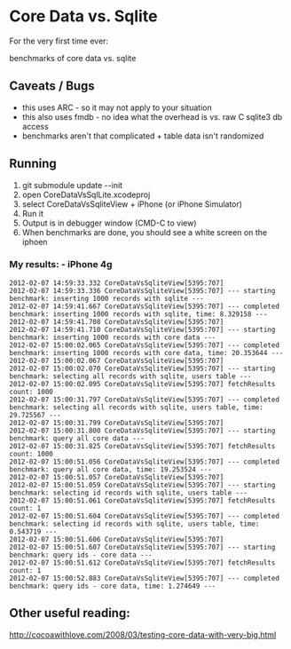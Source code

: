 # Core Data vs. Sqlite

For the very first time ever:

benchmarks of core data vs. sqlite

## Caveats / Bugs

* this uses ARC - so it may not apply to your situation
* this also uses fmdb - no idea what the overhead is vs. raw C sqlite3 db access
* benchmarks aren't that complicated + table data isn't randomized

## Running

1. git submodule update --init
1. open CoreDataVsSqlLite.xcodeproj
1. select CoreDataVsSqliteView + iPhone (or iPhone Simulator)
1. Run it
1. Output is in debugger window (CMD-C to view)
1. When benchmarks are done, you should see a white screen on the iphoen

### My results: - iPhone 4g

    2012-02-07 14:59:33.332 CoreDataVsSqliteView[5395:707]
    2012-02-07 14:59:33.336 CoreDataVsSqliteView[5395:707] --- starting benchmark: inserting 1000 records with sqlite ---
    2012-02-07 14:59:41.667 CoreDataVsSqliteView[5395:707] --- completed benchmark: inserting 1000 records with sqlite, time: 8.329158 ---
    2012-02-07 14:59:41.708 CoreDataVsSqliteView[5395:707]
    2012-02-07 14:59:41.710 CoreDataVsSqliteView[5395:707] --- starting benchmark: inserting 1000 records with core data ---
    2012-02-07 15:00:02.065 CoreDataVsSqliteView[5395:707] --- completed benchmark: inserting 1000 records with core data, time: 20.353644 ---
    2012-02-07 15:00:02.067 CoreDataVsSqliteView[5395:707]
    2012-02-07 15:00:02.070 CoreDataVsSqliteView[5395:707] --- starting benchmark: selecting all records with sqlite, users table ---
    2012-02-07 15:00:02.095 CoreDataVsSqliteView[5395:707] fetchResults count: 1000
    2012-02-07 15:00:31.797 CoreDataVsSqliteView[5395:707] --- completed benchmark: selecting all records with sqlite, users table, time: 29.725567 ---
    2012-02-07 15:00:31.799 CoreDataVsSqliteView[5395:707]
    2012-02-07 15:00:31.800 CoreDataVsSqliteView[5395:707] --- starting benchmark: query all core data ---
    2012-02-07 15:00:31.825 CoreDataVsSqliteView[5395:707] fetchResults count: 1000
    2012-02-07 15:00:51.056 CoreDataVsSqliteView[5395:707] --- completed benchmark: query all core data, time: 19.253524 ---
    2012-02-07 15:00:51.057 CoreDataVsSqliteView[5395:707]
    2012-02-07 15:00:51.059 CoreDataVsSqliteView[5395:707] --- starting benchmark: selecting id records with sqlite, users table ---
    2012-02-07 15:00:51.061 CoreDataVsSqliteView[5395:707] fetchResults count: 1
    2012-02-07 15:00:51.604 CoreDataVsSqliteView[5395:707] --- completed benchmark: selecting id records with sqlite, users table, time: 0.543719 ---
    2012-02-07 15:00:51.606 CoreDataVsSqliteView[5395:707]
    2012-02-07 15:00:51.607 CoreDataVsSqliteView[5395:707] --- starting benchmark: query ids - core data ---
    2012-02-07 15:00:51.612 CoreDataVsSqliteView[5395:707] fetchResults count: 1
    2012-02-07 15:00:52.883 CoreDataVsSqliteView[5395:707] --- completed benchmark: query ids - core data, time: 1.274649 ---


## Other useful reading:

http://cocoawithlove.com/2008/03/testing-core-data-with-very-big.html